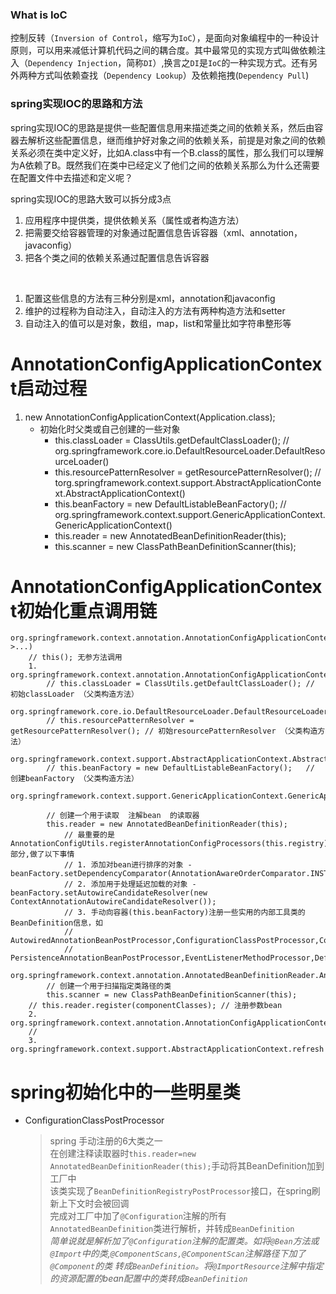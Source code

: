 ### What is IoC
控制反转（`Inversion of Control`，缩写为`IoC`），是面向对象编程中的一种设计原则，可以用来减低计算机代码之间的耦合度。其中最常见的实现方式叫做依赖注入（`Dependency Injection`，简称`DI`）,换言之`DI`是`IoC`的一种实现方式。还有另外两种方式叫依赖查找（`Dependency Lookup`）及依赖拖拽(`Dependency Pull`)


### spring实现IOC的思路和方法
spring实现IOC的思路是提供一些配置信息用来描述类之间的依赖关系，然后由容器去解析这些配置信息，继而维护好对象之间的依赖关系，前提是对象之间的依赖关系必须在类中定义好，比如A.class中有一个B.class的属性，那么我们可以理解为A依赖了B。既然我们在类中已经定义了他们之间的依赖关系那么为什么还需要在配置文件中去描述和定义呢？

spring实现IOC的思路大致可以拆分成3点
1. 应用程序中提供类，提供依赖关系（属性或者构造方法）
1. 把需要交给容器管理的对象通过配置信息告诉容器（xml、annotation，javaconfig）
1. 把各个类之间的依赖关系通过配置信息告诉容器

<br/>

1. 配置这些信息的方法有三种分别是xml，annotation和javaconfig
1. 维护的过程称为自动注入，自动注入的方法有两种构造方法和setter
1. 自动注入的值可以是对象，数组，map，list和常量比如字符串整形等


# AnnotationConfigApplicationContext启动过程
1. new AnnotationConfigApplicationContext(Application.class);   
    * 初始化时父类或自己创建的一些对象
       * this.classLoader = ClassUtils.getDefaultClassLoader();         // org.springframework.core.io.DefaultResourceLoader.DefaultResourceLoader()
       * this.resourcePatternResolver = getResourcePatternResolver();   // torg.springframework.context.support.AbstractApplicationContext.AbstractApplicationContext()
       * this.beanFactory = new DefaultListableBeanFactory();           // org.springframework.context.support.GenericApplicationContext.GenericApplicationContext()
       * this.reader = new AnnotatedBeanDefinitionReader(this);
       * this.scanner = new ClassPathBeanDefinitionScanner(this);
       
    
    
    
# AnnotationConfigApplicationContext初始化重点调用链
```   
org.springframework.context.annotation.AnnotationConfigApplicationContext.AnnotationConfigApplicationContext(java.lang.Class<?>...)
    // this(); 无参方法调用
    1. org.springframework.context.annotation.AnnotationConfigApplicationContext.AnnotationConfigApplicationContext()
        // this.classLoader = ClassUtils.getDefaultClassLoader(); // 初始classLoader （父类构造方法）
        org.springframework.core.io.DefaultResourceLoader.DefaultResourceLoader()    
        // this.resourcePatternResolver = getResourcePatternResolver(); // 初始resourcePatternResolver （父类构造方法）
        org.springframework.context.support.AbstractApplicationContext.AbstractApplicationContext()
        // this.beanFactory = new DefaultListableBeanFactory();   // 创建beanFactory （父类构造方法）
        org.springframework.context.support.GenericApplicationContext.GenericApplicationContext()
        
        // 创建一个用于读取  注解bean  的读取器
        this.reader = new AnnotatedBeanDefinitionReader(this);
            // 最重要的是AnnotationConfigUtils.registerAnnotationConfigProcessors(this.registry)部分,做了以下事情
            // 1. 添加对bean进行排序的对象 -beanFactory.setDependencyComparator(AnnotationAwareOrderComparator.INSTANCE); 
            // 2. 添加用于处理延迟加载的对象 -beanFactory.setAutowireCandidateResolver(new ContextAnnotationAutowireCandidateResolver());    
            // 3. 手动向容器(this.beanFactory)注册一些实用的内部工具类的BeanDefinition信息，如
            //     AutowiredAnnotationBeanPostProcessor,ConfigurationClassPostProcessor,CommonAnnotationBeanPostProcessor
            //     PersistenceAnnotationBeanPostProcessor,EventListenerMethodProcessor,DefaultEventListenerFactory
            org.springframework.context.annotation.AnnotatedBeanDefinitionReader.AnnotatedBeanDefinitionReader(BeanDefinitionRegistry,Environment)
        // 创建一个用于扫描指定类路径的类
        this.scanner = new ClassPathBeanDefinitionScanner(this);
    // this.reader.register(componentClasses); // 注册参数bean
    2. org.springframework.context.annotation.AnnotationConfigApplicationContext.register
    // 
    3. org.springframework.context.support.AbstractApplicationContext.refresh
```


# spring初始化中的一些明星类
* ConfigurationClassPostProcessor
    > spring 手动注册的6大类之一<br/>
    > 在创建注释读取器时`this.reader=new AnnotatedBeanDefinitionReader(this);`手动将其BeanDefinition加到工厂中<br/>
    > 该类实现了`BeanDefinitionRegistryPostProcessor`接口，在spring刷新上下文时会被回调<br/>
    > 完成对工厂中加了`@Configuration`注解的所有`AnnotatedBeanDefinition`类进行解析，并转成`BeanDefinition`<br/>
    > *简单说就是解析加了`@Configuration`注解的配置类。如将`@Bean`方法或`@Import`中的类,`@ComponentScans,@ComponentScan`注解路径下加了`@Component`的类 转成`BeanDefinition`。将`@ImportResource`注解中指定的资源配置的bean配置中的类转成`BeanDefinition`*
    


    
    